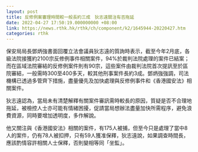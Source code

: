 ```yaml
---
layout: post
title: 反修例案審理時間較一般長約三成　狄志遠關注有否拖延
date: 2022-04-27 17:50:19.000000000 +08:00
link: https://news.rthk.hk/rthk/ch/component/k2/1645944-20220427.htm
categories: rthk
---
```


保安局局長鄧炳強書面回覆立法會議員狄志遠的質詢時表示，截至今年2月底，各級法院接獲約2100宗反修例事件相關案件，94%於裁判法院處理的案件已結案；而在區域法院審結的反修例案件則有90宗，這些案件由裁判法院首次提訊至於區院審結，一般需時300至400多天，較其他刑事案件長約3成。鄧炳強強調，司法機構已透過多管齊下措施，盡量優先及加快處理與反修例事件和《香港國安法》相關案件。

狄志遠認為，當局未有清楚解釋有關案件審訊需時較長的原因，質疑是否不合理地拖延，被檢控人士亦可能有情緒困擾，促請當局想辦法盡量加快所需程序，避免浪費資源，同時要增加透明度，多作解說。

他又關注與《香港國安法》相關的案件，有175人被捕，但至今只是處理了當中8人的案件，仍有78人被扣押，只有59人獲准保釋，狄志遠說，如果調查時間長，應該酌情容許相關人士保釋，否則變相等同「坐監」。

